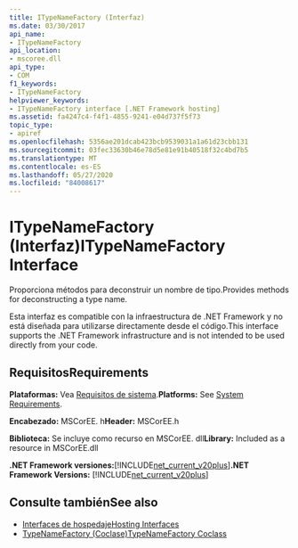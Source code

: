```yaml
---
title: ITypeNameFactory (Interfaz)
ms.date: 03/30/2017
api_name:
- ITypeNameFactory
api_location:
- mscoree.dll
api_type:
- COM
f1_keywords:
- ITypeNameFactory
helpviewer_keywords:
- ITypeNameFactory interface [.NET Framework hosting]
ms.assetid: fa4247c4-f4f1-4855-9241-e04d737f5f73
topic_type:
- apiref
ms.openlocfilehash: 5356ae201dcab423bcb9539031a1a61d23cbb131
ms.sourcegitcommit: 03fec33630b46e78d5e81e91b40518f32c4bd7b5
ms.translationtype: MT
ms.contentlocale: es-ES
ms.lasthandoff: 05/27/2020
ms.locfileid: "84008617"
---
```

# <a name="itypenamefactory-interface"></a><span data-ttu-id="e3123-102">ITypeNameFactory (Interfaz)</span><span class="sxs-lookup"><span data-stu-id="e3123-102">ITypeNameFactory Interface</span></span>
<span data-ttu-id="e3123-103">Proporciona métodos para deconstruir un nombre de tipo.</span><span class="sxs-lookup"><span data-stu-id="e3123-103">Provides methods for deconstructing a type name.</span></span>  
  
 <span data-ttu-id="e3123-104">Esta interfaz es compatible con la infraestructura de .NET Framework y no está diseñada para utilizarse directamente desde el código.</span><span class="sxs-lookup"><span data-stu-id="e3123-104">This interface supports the .NET Framework infrastructure and is not intended to be used directly from your code.</span></span>  
  
## <a name="requirements"></a><span data-ttu-id="e3123-105">Requisitos</span><span class="sxs-lookup"><span data-stu-id="e3123-105">Requirements</span></span>  
 <span data-ttu-id="e3123-106">**Plataformas:** Vea [Requisitos de sistema](../../get-started/system-requirements.md).</span><span class="sxs-lookup"><span data-stu-id="e3123-106">**Platforms:** See [System Requirements](../../get-started/system-requirements.md).</span></span>  
  
 <span data-ttu-id="e3123-107">**Encabezado:** MSCorEE. h</span><span class="sxs-lookup"><span data-stu-id="e3123-107">**Header:** MSCorEE.h</span></span>  
  
 <span data-ttu-id="e3123-108">**Biblioteca:** Se incluye como recurso en MSCorEE. dll</span><span class="sxs-lookup"><span data-stu-id="e3123-108">**Library:** Included as a resource in MSCorEE.dll</span></span>  
  
 <span data-ttu-id="e3123-109">**.NET Framework versiones:**[!INCLUDE[net_current_v20plus](../../../../includes/net-current-v20plus-md.md)]</span><span class="sxs-lookup"><span data-stu-id="e3123-109">**.NET Framework Versions:** [!INCLUDE[net_current_v20plus](../../../../includes/net-current-v20plus-md.md)]</span></span>  
  
## <a name="see-also"></a><span data-ttu-id="e3123-110">Consulte también</span><span class="sxs-lookup"><span data-stu-id="e3123-110">See also</span></span>

- [<span data-ttu-id="e3123-111">Interfaces de hospedaje</span><span class="sxs-lookup"><span data-stu-id="e3123-111">Hosting Interfaces</span></span>](hosting-interfaces.md)
- [<span data-ttu-id="e3123-112">TypeNameFactory (Coclase)</span><span class="sxs-lookup"><span data-stu-id="e3123-112">TypeNameFactory Coclass</span></span>](typenamefactory-coclass.md)
